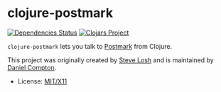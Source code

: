 clojure-postmark
================
[![Dependencies Status](http://jarkeeper.com/danielcompton/clojure-postmark/status.svg)](http://jarkeeper.com/danielcompton/clojure-postmark)
[![Clojars Project](https://img.shields.io/clojars/v/postmark.svg)](https://clojars.org/postmark)

`clojure-postmark` lets you talk to [Postmark](https://postmarkapp.com/) from Clojure.

This project was originally created by [Steve Losh](http://stevelosh.com) and is maintained by [Daniel Compton](https://danielcompton.net).

* License: [MIT/X11](http://www.opensource.org/licenses/mit-license.php)
